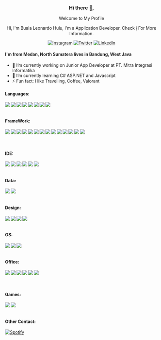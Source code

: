 

<!--
**bualaleo/bualaleo** is a ✨ _special_ ✨ repository because its `README.md` (this file) appears on your GitHub profile.

Here are some ideas to get you started:

- 🔭 I’m currently working on Junior App Developer at PT. Mitra Integrasi Informatika
- 🌱 I’m currently learning C# ASP.NET and Javascript
- 👯 I’m looking to collaborate on ...
- 🤔 I’m looking for help with ...
- 💬 Ask me about ...
- 📫 How to reach me: ...
- 😄 Pronouns: ...
- ⚡ Fun fact: I like Travelling
-->

<div align="center">
<h3>Hi there 👋,</h3>
<p>Welcome to My Profile</p>
<p>Hi, I'm Buala Leonardo Hulu, I'm a Application Developer. Check <a href="#">ℹ️</a> For More Information.</p>

[![Instagram](https://img.shields.io/badge/Instagram-E4405F?style=for-the-badge&logo=instagram&logoColor=white)](https://www.instagram.com/buala_leonardo)
[![Twitter](https://img.shields.io/badge/Twitter-1DA1F2?style=for-the-badge&logo=twitter&logoColor=white)](https://www.twitter.com/bualaleo)
[![LinkedIn](https://img.shields.io/badge/LinkedIn-0077B5?style=for-the-badge&logo=linkedin&logoColor=white)](https://www.linkedin.com/in/buala-leonardo-hulu-3763071b8/)
</div>

#### I'm from Medan, North Sumatera lives in Bandung, West Java
- 🔭 I’m currently working on Junior App Developer at PT. Mitra Integrasi Informatika
- 🌱 I’m currently learning C# ASP.NET and Javascript
- ⚡ Fun fact: I like Travelling, Coffee, Valorant


#### Languages:
<img align="left" src="https://img.shields.io/badge/C%23-239120?style=for-the-badge&logo=c-sharp&logoColor=white" />
<img align="left" src="https://img.shields.io/badge/JavaScript-323330?style=for-the-badge&logo=javascript&logoColor=F7DF1E" />
<img align="left" src="https://img.shields.io/badge/Python-3776AB?style=for-the-badge&logo=python&logoColor=white" />
<img align="left" src="https://img.shields.io/badge/PHP-777BB4?style=for-the-badge&logo=php&logoColor=white" />
<img align="left" src="https://img.shields.io/badge/HTML5-E34F26?style=for-the-badge&logo=html5&logoColor=white" />
<img align="left" src="https://img.shields.io/badge/C-00599C?style=for-the-badge&logo=c&logoColor=white" />
<img align="left" src="https://img.shields.io/badge/C%2B%2B-00599C?style=for-the-badge&logo=c%2B%2B&logoColor=white" />

<img align="left" src="https://img.shields.io/badge/Java-ED8B00?style=for-the-badge&logo=java&logoColor=white" />
<br/> <br/>

#### FrameWork:
<img align="left" src="https://img.shields.io/badge/.NET-512BD4?style=for-the-badge&logo=dotnet&logoColor=white" />
<img align="left" src="https://img.shields.io/badge/jQuery-0769AD?style=for-the-badge&logo=jquery&logoColor=white" />
<img align="left" src="https://img.shields.io/badge/Codeigniter-EF4223?style=for-the-badge&logo=codeigniter&logoColor=white" />
<img align="left" src="https://img.shields.io/badge/Bootstrap-563D7C?style=for-the-badge&logo=bootstrap&logoColor=white" />
<img align="left" src="https://img.shields.io/badge/Node.js-339933?style=for-the-badge&logo=nodedotjs&logoColor=white" />
<img align="left" src="https://img.shields.io/badge/Yarn-2C8EBB?style=for-the-badge&logo=yarn&logoColor=white" />
<img align="left" src="https://img.shields.io/badge/npm-CB3837?style=for-the-badge&logo=npm&logoColor=white" />
<img align="left" src="https://img.shields.io/badge/Microsoft-666666?style=for-the-badge&logo=microsoft&logoColor=white" />
<img align="left" src="https://img.shields.io/badge/Git-F05032?style=for-the-badge&logo=git&logoColor=white" />
<img align="left" src="https://img.shields.io/badge/Postman-FF6C37?style=for-the-badge&logo=Postman&logoColor=white" />
<img align="left" src="https://img.shields.io/badge/Chart.js-FF6384?style=for-the-badge&logo=chartdotjs&logoColor=white" />
<img align="left" src="https://img.shields.io/badge/Xampp-F37623?style=for-the-badge&logo=xampp&logoColor=white" />
<img align="left" src="https://img.shields.io/badge/JWT-000000?style=for-the-badge&logo=JSON%20web%20tokens&logoColor=whit" />
<img align="left" src="https://img.shields.io/badge/Jupyter-F37626.svg?&style=for-the-badge&logo=Jupyter&logoColor=white" />
<br/> <br/> <br/>

#### IDE:
<img align="left" src="https://img.shields.io/badge/Visual_Studio-5C2D91?style=for-the-badge&logo=visual%20studio&logoColor=white" />
<img align="left" src="https://img.shields.io/badge/Arduino_IDE-00979D?style=for-the-badge&logo=arduino&logoColor=white" />
<img align="left" src="https://img.shields.io/badge/sublime_text-%23575757.svg?&style=for-the-badge&logo=sublime-text&logoColor=important" />
<img align="left" src="https://img.shields.io/badge/pycharm-143?style=for-the-badge&logo=pycharm&logoColor=black&color=black&labelColor=green" />
<img align="left" src="https://img.shields.io/badge/Colab-F9AB00?style=for-the-badge&logo=googlecolab&color=525252" />
<img align="left" src="https://img.shields.io/badge/Notepad++-90E59A.svg?style=for-the-badge&logo=notepad%2B%2B&logoColor=black" />
<br/> <br/>

#### Data:
<img align="left" src="https://img.shields.io/badge/MySQL-00000F?style=for-the-badge&logo=mysql&logoColor=white" />
<img align="left" src="https://img.shields.io/badge/Microsoft%20SQL%20Server-CC2927?style=for-the-badge&logo=microsoft%20sql%20server&logoColor=white" />
<br/> <br/>

#### Design:
<img align="left" src="https://img.shields.io/badge/Figma-F24E1E?style=for-the-badge&logo=figma&logoColor=white" />
<img align="left" src="https://img.shields.io/badge/Adobe%20XD-470137?style=for-the-badge&logo=Adobe%20XD&logoColor=#FF61F6" />
<img align="left" src="https://img.shields.io/badge/Adobe%20Lightroom-31A8FF?style=for-the-badge&logo=Adobe%20Lightroom&logoColor=white" />
<img align="left" src="https://img.shields.io/badge/Canva-%2300C4CC.svg?&style=for-the-badge&logo=Canva&logoColor=white" />
<br/> <br/>

#### OS:
<img align="left" src="https://img.shields.io/badge/Windows-0078D6?style=for-the-badge&logo=windows&logoColor=white" />
<img align="left" src="https://img.shields.io/badge/Ubuntu-E95420?style=for-the-badge&logo=ubuntu&logoColor=white" />
<img align="left" src="https://img.shields.io/badge/manjaro-35BF5C?style=for-the-badge&logo=manjaro&logoColor=white" />
<br/> <br/>

#### Office:
<img align="left" src="https://img.shields.io/badge/Microsoft_SQL_Server-CC2927?style=for-the-badge&logo=microsoft-sql-server&logoColor=white" />
<img align="left" src="https://img.shields.io/badge/Microsoft_Word-2B579A?style=for-the-badge&logo=microsoft-word&logoColor=white" />
<img align="left" src="https://img.shields.io/badge/Microsoft_Excel-217346?style=for-the-badge&logo=microsoft-excel&logoColor=white" />
<img align="left" src="https://img.shields.io/badge/Microsoft_PowerPoint-B7472A?style=for-the-badge&logo=microsoft-powerpoint&logoColor=white" />
<img align="left" src="https://img.shields.io/badge/Microsoft_Visio-3955A3?style=for-the-badge&logo=microsoft-visio&logoColor=white" />
<img align="left" src="https://img.shields.io/badge/Trello-0052CC?style=for-the-badge&logo=trello&logoColor=white" />
<br/> <br/> <br/>

#### Games:
<img align="left" src="https://img.shields.io/badge/PlayStation-003791?style=for-the-badge&logo=playstation&logoColor=white" />
<img align="left" src="https://img.shields.io/badge/Riot_Games-D32936?style=for-the-badge&logo=riot-games&logoColor=white" />
<br/> <br/>

#### Other Contact:
[![Spotify](https://img.shields.io/badge/Spotify-1ED760?&style=for-the-badge&logo=spotify&logoColor=white)](https://open.spotify.com/user/5cbv6nrs12rjrh8l90nnbc1b6?si=FZsiFan2RZq5dJCiy2uO0g&utm_source=copy-link)
<br/> <br/>
